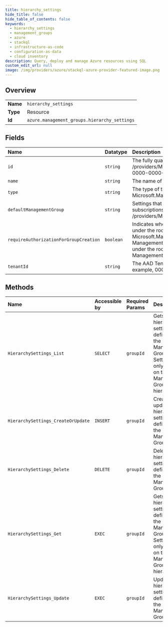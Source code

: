 ```yaml
---
title: hierarchy_settings
hide_title: false
hide_table_of_contents: false
keywords:
  - hierarchy_settings
  - management_groups
  - azure    
  - stackql
  - infrastructure-as-code
  - configuration-as-data
  - cloud inventory
description: Query, deploy and manage Azure resources using SQL
custom_edit_url: null
image: /img/providers/azure/stackql-azure-provider-featured-image.png
---
```

  
    

## Overview
<table><tbody>
<tr><td><b>Name</b></td><td><code>hierarchy_settings</code></td></tr>
<tr><td><b>Type</b></td><td>Resource</td></tr>
<tr><td><b>Id</b></td><td><code>azure.management_groups.hierarchy_settings</code></td></tr>
</tbody></table>

## Fields
| Name | Datatype | Description |
|:-----|:---------|:------------|
| `id` | `string` | The fully qualified ID for the settings object.  For example, /providers/Microsoft.Management/managementGroups/0000000-0000-0000-0000-000000000000/settings/default. |
| `name` | `string` | The name of the object. In this case, default. |
| `type` | `string` | The type of the resource.  For example, Microsoft.Management/managementGroups/settings. |
| `defaultManagementGroup` | `string` | Settings that sets the default Management Group under which new subscriptions get added in this tenant. For example, /providers/Microsoft.Management/managementGroups/defaultGroup |
| `requireAuthorizationForGroupCreation` | `boolean` | Indicates whether RBAC access is required upon group creation under the root Management Group. If set to true, user will require Microsoft.Management/managementGroups/write action on the root Management Group scope in order to create new Groups directly under the root. This will prevent new users from creating new Management Groups, unless they are given access. |
| `tenantId` | `string` | The AAD Tenant ID associated with the hierarchy settings. For example, 00000000-0000-0000-0000-000000000000 |
## Methods
| Name | Accessible by | Required Params | Description |
|:-----|:--------------|:----------------|:------------|
| `HierarchySettings_List` | `SELECT` | `groupId` | Gets all the hierarchy settings defined at the Management Group level. Settings can only be set on the root Management Group of the hierarchy.<br /> |
| `HierarchySettings_CreateOrUpdate` | `INSERT` | `groupId` | Creates or updates the hierarchy settings defined at the Management Group level.<br /> |
| `HierarchySettings_Delete` | `DELETE` | `groupId` | Deletes the hierarchy settings defined at the Management Group level.<br /> |
| `HierarchySettings_Get` | `EXEC` | `groupId` | Gets the hierarchy settings defined at the Management Group level. Settings can only be set on the root Management Group of the hierarchy.<br /> |
| `HierarchySettings_Update` | `EXEC` | `groupId` | Updates the hierarchy settings defined at the Management Group level.<br /> |
